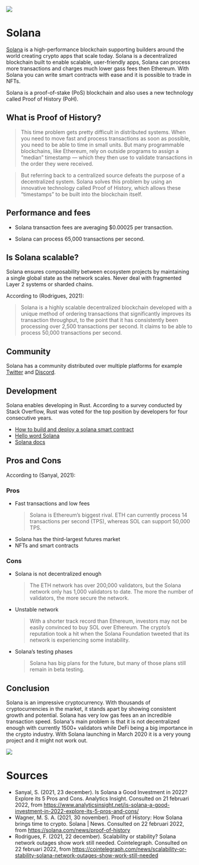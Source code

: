 <img src="https://allesovercrypto.nl/sites/default/files/2021-10/image-zijn-beste-ido-platforms-solana_0.jpg" />

# Solana
[Solana](https://solana.com/) is a high-performance blockchain supporting builders around the world creating crypto apps that scale today. Solana is a decentralized blockchain built to enable scalable, user-friendly apps, Solana can process more transactions and charges much lower gass fees then Ethereum. With Solana you can write smart contracts with  ease and it is possible to trade in NFTs. 

Solana is a proof-of-stake (PoS) blockchain and also uses a new technology called Proof of History (PoH).

## What is Proof of History?
> This time problem gets pretty difficult in distributed systems. When you need to move fast and process transactions as soon as possible, you need to be able to time in small units. But many programmable blockchains, like Ethereum, rely on outside programs to assign a “median” timestamp — which they then use to validate transactions in the order they were received.

> But referring back to a centralized source defeats the purpose of a decentralized system. Solana solves this problem by using an innovative technology called Proof of History, which allows these “timestamps” to be built into the blockchain itself.

## Performance and fees
- Solana transaction fees are averaging $0.00025 per transaction.

- Solana can process 65,000 transactions per second.

## Is Solana scalable?
Solana ensures composability between ecosystem projects by maintaining a single global state as the network scales. Never deal with fragmented Layer 2 systems or sharded chains.

According to (Rodrigues, 2021):
> Solana is a highly scalable decentralized blockchain developed with a unique method of ordering transactions that significantly improves its transaction throughput, to the point that it has consistently been processing over 2,500 transactions per second. It claims to be able to process 50,000 transactions per second.

## Community
Solana has a community distributed over multiple platforms for example [Twitter](https://twitter.com/solana) and [Discord](https://discord.com/invite/pquxPsq).

## Development
Solana enables developing in Rust.
According to a survey conducted by Stack Overflow, Rust was voted for the top position by developers for four consecutive years. 

* [How to build and deploy a solana smart contract](https://blog.chain.link/how-to-build-and-deploy-a-solana-smart-contract/)
* [Hello word Solana](https://github.com/solana-labs/example-helloworld)
* [Solana docs](https://docs.solana.com/)

## Pros and Cons
According to (Sanyal, 2021):
### Pros
* Fast transactions and low fees
   > Solana is Ethereum’s biggest rival. ETH can currently process 14 transactions per second (TPS), whereas SOL can support 50,000 TPS.
* Solana has the third-largest futures market
* NFTs and smart contracts
 
### Cons
* Solana is not decentralized enough
   > The ETH network has over 200,000 validators, but the Solana network only has 1,000 validators to date. The more the number of validators, the more secure the network.
* Unstable network
   > With a shorter track record than Ethereum, investors may not be easily convinced to buy SOL over Ethereum. The crypto’s reputation took a hit when the Solana Foundation tweeted that its network is experiencing some instability.
* Solana’s testing phases
   > Solana has big plans for the future, but many of those plans still remain in beta testing. 

## Conclusion
Solana is an impressive cryptocurrency. With thousands of cryptocurrencies in the market, it stands apart by showing consistent growth and potential. Solana has very low gas fees an an incredible transaction speed. Solana's main problem is that it is not decentralized enough with currently 1500+ validators while DeFi being a big importance in the crypto industry. With Solana launching in March 2020 it is a very young project and it might not work out.

<img src="https://c.tenor.com/NLHYdGDUr0AAAAAC/solana-sol.gif" />

# Sources
* Sanyal, S. (2021, 23 december). Is Solana a Good Investment in 2022? Explore its 5 Pros and Cons. Analytics Insight. Consulted on 21 februari 2022, from https://www.analyticsinsight.net/is-solana-a-good-investment-in-2022-explore-its-5-pros-and-cons/
* Wagner, M. S. A. (2021, 30 november). Proof of History: How Solana brings time to crypto. Solana | News. Consulted on 22 februari 2022, from https://solana.com/news/proof-of-history
* Rodrigues, F. (2021, 22 december). Scalability or stability? Solana network outages show work still needed. Cointelegraph. Consulted on 22 februari 2022, from https://cointelegraph.com/news/scalability-or-stability-solana-network-outages-show-work-still-needed
